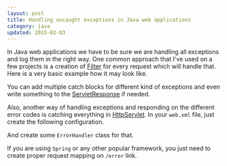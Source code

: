 ```yaml
---
layout: post
title: Handling uncaught exceptions in Java web applications
category: java
updated: 2015-02-03
---
```


In Java web applications we have to be sure we are handling all exceptions and log them in the right way. One common approach that I've used on a few projects is a creation of <a href="http://docs.oracle.com/javaee/5/api/javax/servlet/Filter.html">Filter</a> for every request which will handle that. Here is a very basic example how it may look like.
<github-gist gistid="7658a2dd46095c85cf7a"></github-gist>

You can add multiple catch blocks for different kind of exceptions and even write something to the <a href="http://docs.oracle.com/javaee/5/api/javax/servlet/ServletResponse.html">ServletResponse</a> if needed.

Also, another way of handling exceptions and responding on the different error codes is catching everything in <a href="http://docs.oracle.com/javaee/1.3/api/javax/servlet/http/HttpServlet.html">HttpServlet</a>. In your <code>web.xml</code> file, just create the following configuration.
<github-gist gistid="25442fe77b94028bcc0f" file="error-web.xml"></github-gist>

And create some <code>ErrorHandler</code> class for that.
<github-gist gistid="25442fe77b94028bcc0f" file="ErrorHandler.java"></github-gist>

If you are using <code>Spring</code> or any other popular framework, you just need to create proper request mapping on <code>/error</code> link.